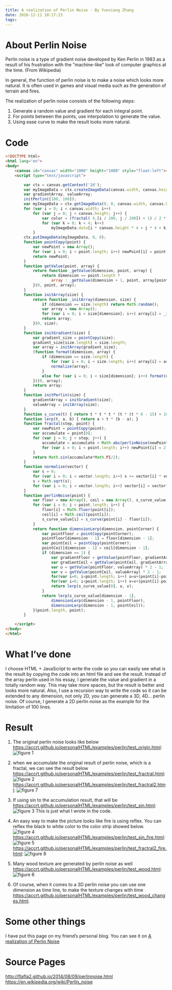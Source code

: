 ```yaml
---
title: A realization of Perlin Noise - By Yunxiang Zhang
date: 2016-12-11 18:17:23
tags: 
---
```


# About Perlin Noise
Perlin noise is a type of gradient noise developed by Ken Perlin in 1983 as a result of his frustration with the "machine-like" look of computer graphics at the time. (From Wikipedia)  

In general, the function of perlin noise is to make a noise which looks more natural. It is often used in games and visual media such as the generation of terrain and fires.  

The realization of perlin noise consists of the following steps:  
1. Generate a random value and gradient for each integral point.  
2. For points between the points, use interpolation to generate the value.  
3. Using ease curve to make the result looks more natural.  

<!-- more -->

# Code
```html
<!DOCTYPE html>
<html lang="en">
<body>
    <canvas id="canvas" width="1000" height="1000" style="float:left"></canvas>
    <script type="text/javascript">
```
```javascript
        var ctx = canvas.getContext('2d');
        var myImageData = ctx.createImageData(canvas.width, canvas.height);
        var gradientArray, valueArray;
        initPerlin([100, 100]);
        var myImageData = ctx.getImageData(0, 0, canvas.width, canvas.height);
        for (var i = 0; i < canvas.width; i++)
            for (var j = 0; j < canvas.height; j++) {
                var color = (fractal( 4,[i / 200, j / 200]) + 1) / 2 * 255;
                for (var k = 0; k < 4; k++)
                    myImageData.data[i * canvas.height * 4 + j * 4 + k] = (k == 3 ? 255 : color);
            }
        ctx.putImageData(myImageData, 0, 0);
        function pointCopy(point) {
            var newPoint = new Array();
            for (var i = 0; i < point.length; i++) newPoint[i] = point[i];
            return newPoint;
        }
        function getValue(point, array) {
            return function _getValue(dimension, point, array) {
                return dimension == point.length ?
                    array : _getValue(dimension + 1, point, array[point[dimension] % array.length]);
            }(0, point, array);
        }
        function initArray(size) {
            return function _initArray(dimension, size) {
                if (dimension == size.length) return Math.random();
                var array = new Array();
                for (var i = 0; i < size[dimension]; i++) array[i] = _initArray(dimension + 1, size);
                return array;
            }(0, size);
        }
        function initGradient(size) {
            var gradient_size = pointCopy(size);
            gradient_size[size.length] = size.length;
            var array = initArray(gradient_size);
            (function format(dimension, array) {
                if (dimension == size.length) {
                    for (var i = 0; i < size.length; i++) array[i] = array[i] * 2 - 1;
                    normalize(array);
                }
                else for (var i = 0; i < size[dimension]; i++) format(dimension + 1, array[i]);
            })(0, array);
            return array;
        }
        function initPerlin(size) {
            gradientArray = initGradient(size);
            valueArray = initArray(size);
        }
        function s_curve(t) { return t * t * t * (t * (t * 6 - 15) + 10); }
        function lerp(t, a, b) { return a + t * (b - a); }
        function fractal(step, point) {
            var newPoint = pointCopy(point);
            var accumulate = point[0];
            for (var j = 0; j < step; j++) {
                accumulate = accumulate + Math.abs(perlinNoise(newPoint)) / Math.pow(2, j);
                for (var i = 0; i < point.length; i++) newPoint[i] = 2 * newPoint[i];
            }
            return Math.sin(accumulate*Math.PI/2);
        }
        function normalize(vector) {
            var s = 0;
            for (var i = 0; i < vector.length; i++) s += vector[i] * vector[i];
            s = Math.sqrt(s);
            for (var i = 0; i < vector.length; i++) vector[i] = vector[i] / s;
        }
        function perlinNoise(point) {
            var floor = new Array(), ceil = new Array(), s_curve_value = new Array();
            for (var i = 0; i < point.length; i++) {
                floor[i] = Math.floor(point[i]);
                ceil[i] = Math.ceil(point[i]);
                s_curve_value[i] = s_curve(point[i] - floor[i]);
            }
            return function dimensionLerp(dimension, pointCorner) {
                var pointFloor = pointCopy(pointCorner);
                pointFloor[dimension - 1] = floor[dimension - 1];
                var pointCeil = pointCopy(pointCorner);
                pointCeil[dimension - 1] = ceil[dimension - 1];
                if (dimension == 1) {
                    var gradientFloor = getValue(pointFloor, gradientArray);
                    var gradientCeil = getValue(pointCeil, gradientArray);
                    var u = getValue(pointFloor, valueArray) * 2 - 1;
                    var v = getValue(pointCeil, valueArray) * 2 - 1;
                    for(var i=0; i<point.length; i++) u=u+(point[i]-pointFloor[i])*gradientFloor[i]*2;
                    for(var i=0; i<point.length; i++) v=v+(point[i]-pointCeil[i])*gradientCeil[i]*2;
                    return lerp(s_curve_value[0], u, v);
                }
                return lerp(s_curve_value[dimension - 1],
                    dimensionLerp(dimension - 1, pointFloor),
                    dimensionLerp(dimension - 1, pointCeil));
            }(point.length, point);
        }
```
```html
    </script>
</body>
</html>
```
# What I’ve done
I choose HTML + JavaScript to write the code so you can easily see what is the result by copying the code into an html file and see the result.
Instead of the array perlin used in his essay, I generate the value and gradient in a totally random way. This may take more spaces, but the result is better and looks more natural.
Also, I use a recursion way to write the code so it can be extended to any dimension, not only 2D, you can generate a 3D, 4D… perlin noise. Of course, I generate a 2D perlin noise as the example for the limitation of 100 lines.

# Result
1. The original perlin noise looks like below  
https://accrt.github.io/personalHTML/examples/perlin/test_origin.html:
![figure 1](http://ohvmg8dgt.bkt.clouddn.com/%E5%9B%BE%E7%89%871.png)

2. when we accumulate the original result of perlin noise, which is a fractal, we can see the result below  
https://accrt.github.io/personalHTML/examples/perlin/test_fractral.html:
![figure 2](http://ohvmg8dgt.bkt.clouddn.com/%E5%9B%BE%E7%89%872.png)
https://accrt.github.io/personalHTML/examples/perlin/test_fractral2.html:
![figure 7](http://ohvmg8dgt.bkt.clouddn.com/perlin_fractral2.png)

3. If using sin to the accumulation result, that will be  
https://accrt.github.io/personalHTML/examples/perlin/test_sin.html:
![figure 3](http://ohvmg8dgt.bkt.clouddn.com/%E5%9B%BE%E7%89%873.png)
This is just what I wrote in the code.

4. An easy way to make the picture looks like fire is using reflex. You can reflex the black to white color to the color strip showed below.  
![figure 4](http://ohvmg8dgt.bkt.clouddn.com/%E5%9B%BE%E7%89%876.png)
https://accrt.github.io/personalHTML/examples/perlin/test_sin_fire.html: 
![figure 5](http://ohvmg8dgt.bkt.clouddn.com/%E5%9B%BE%E7%89%874.png)
https://accrt.github.io/personalHTML/examples/perlin/test_fractral2_fire.html: 
![figure 8](http://ohvmg8dgt.bkt.clouddn.com/perlin_fractral2_fire.png)

5. Many wood texture are generated by perlin noise as well 
https://accrt.github.io/personalHTML/examples/perlin/test_wood.html:
![figure 6](http://ohvmg8dgt.bkt.clouddn.com/%E5%9B%BE%E7%89%875.png)

6. Of course, when it comes to a 3D perlin noise you can use one dimension as time line, to make the texture changes with time  
https://accrt.github.io/personalHTML/examples/perlin/test_wood_changes.html.

# Some other things
I have put this page on my friend’s personal blog. You can see it on
[A realization of Perlin Noise](https://yanjiasen4.github.io/2016/12/11/A-realization-of-Perlin-Noise)
# Source Pages
http://flafla2.github.io/2014/08/09/perlinnoise.html  
https://en.wikipedia.org/wiki/Perlin_noise